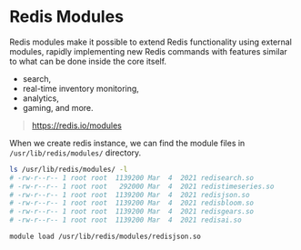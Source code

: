 # Redis Modules
Redis modules make it possible to extend Redis functionality using external modules, rapidly implementing new Redis commands with features similar to what can be done inside the core itself.

- search,
- real-time inventory monitoring,
- analytics,
- gaming, and more.

> https://redis.io/modules

When we create redis instance, we can find the module files in `/usr/lib/redis/modules/` directory.

```bash
ls /usr/lib/redis/modules/ -l
# -rw-r--r-- 1 root root  1139200 Mar  4  2021 redisearch.so
# -rw-r--r-- 1 root root   292000 Mar  4  2021 redistimeseries.so
# -rw-r--r-- 1 root root  1139200 Mar  4  2021 redisjson.so
# -rw-r--r-- 1 root root  1139200 Mar  4  2021 redisbloom.so
# -rw-r--r-- 1 root root  1139200 Mar  4  2021 redisgears.so
# -rw-r--r-- 1 root root  1139200 Mar  4  2021 redisai.so

module load /usr/lib/redis/modules/redisjson.so
```